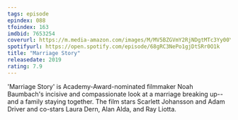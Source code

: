 ```yaml
---
tags: episode
epindex: 088
tfoindex: 163
imdbid: 7653254
coverurl: https://m.media-amazon.com/images/M/MV5BZGVmY2RjNDgtMTc3Yy00YmY0LTgwODItYzBjNWJhNTRlYjdkXkEyXkFqcGdeQXVyMjM4NTM5NDY@._V1_SY300_CR0,0,202,300_.jpg
spotifyurl: https://open.spotify.com/episode/68gRC3NePo1gjDtSRr0O1k
title: "Marriage Story"
releasedate: 2019
rating: 7.9
---
```


'Marriage Story' is Academy-Award-nominated filmmaker Noah Baumbach's incisive and compassionate look at a marriage breaking up--and a family staying together. The film stars Scarlett Johansson and Adam Driver and co-stars Laura Dern, Alan Alda, and Ray Liotta.